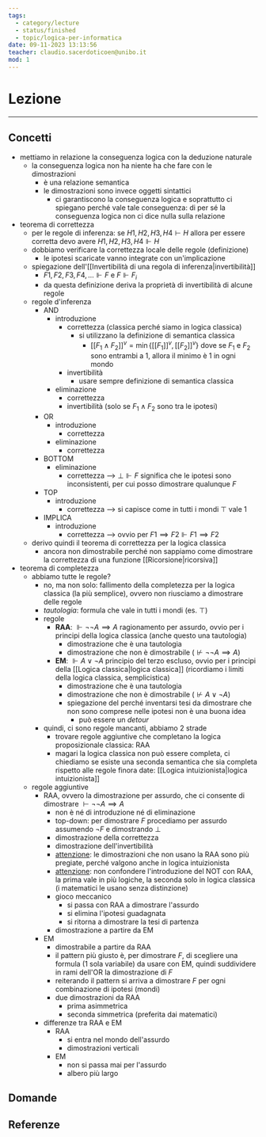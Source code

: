 ```yaml
---
tags:
  - category/lecture
  - status/finished
  - topic/logica-per-informatica
date: 09-11-2023 13:13:56
teacher: claudio.sacerdoticoen@unibo.it
mod: 1
---
```

# Lezione
---
## Concetti
- mettiamo in relazione la conseguenza logica con la deduzione naturale
	- la conseguenza logica non ha niente ha che fare con le dimostrazioni
		- è una relazione semantica
		- le dimostrazioni sono invece oggetti sintattici
			- ci garantiscono la conseguenza logica e soprattutto ci spiegano perché vale tale conseguenza: di per sé la conseguenza logica non ci dice nulla sulla relazione
- teorema di correttezza
	- per le regole di inferenza: se $H1, H2, H3, H4 \vdash H$ allora per essere corretta devo avere $H1, H2, H3, H4 \Vdash H$
	- dobbiamo verificare la correttezza locale delle regole (definizione)
		- le ipotesi scaricate vanno integrate con un'implicazione
	- spiegazione dell'[[Invertibilità di una regola di inferenza|invertibilità]]
		- $F1, F2, F3, F4, ... \Vdash F$ e $F \Vdash F_{i}$
		- da questa definizione deriva la proprietà di invertibilità di alcune regole
	- regole d'inferenza
		- AND
			- introduzione
				- correttezza (classica perché siamo in logica classica)
					- si utilizzano la definizione di semantica classica
						- $[[F_{1} \land F_{2}]]^{v} = \min\{[[F_{1}]]^{v}, [[F_{2}]]^{v}\}$ dove se $F_{1}$ e $F_{2}$ sono entrambi a 1, allora il minimo è 1 in ogni mondo
				- invertibilità
					- usare sempre definizione di semantica classica
			- eliminazione
				- correttezza
				- invertibilità (solo se $F_{1} \land F_{2}$ sono tra le ipotesi)
		- OR
			- introduzione
				- correttezza
			- eliminazione
				- correttezza
		- BOTTOM
			- eliminazione
				- correttezza --> $\bot \Vdash F$ significa che le ipotesi sono inconsistenti, per cui posso dimostrare qualunque $F$
		- TOP
			- introduzione
				- correttezza --> si capisce come in tutti i mondi $\top$ vale 1
		- IMPLICA
			- introduzione
				- correttezza --> ovvio per $F1 \implies F2 \Vdash F1 \implies F2$
	- derivo quindi il teorema di correttezza per la logica classica
		- ancora non dimostrabile perché non sappiamo come dimostrare la correttezza di una funzione [[Ricorsione|ricorsiva]]
- teorema di completezza
	- abbiamo tutte le regole?
		- no, ma non solo: fallimento della completezza per la logica classica (la più semplice), ovvero non riusciamo a dimostrare delle regole
		- _tautologia_: formula che vale in tutti i mondi (es. $\top$)
		- regole
			- **RAA**: $\Vdash \neg \neg A \implies A$ ragionamento per assurdo, ovvio per i principi della logica classica (anche questo una tautologia)
				- dimostrazione che è una tautologia
				- dimostrazione che non è dimostrabile ($\nvdash \neg \neg A \implies A$)
			- **EM**: $\Vdash A \lor \neg A$ principio del terzo escluso, ovvio per i principi della [[Logica classica|logica classica]] (ricordiamo i limiti della logica classica, semplicistica)
				- dimostrazione che è una tautologia
				- dimostrazione che non è dimostrabile ($\nvdash A \lor \neg A$)
				- spiegazione del perché inventarsi tesi da dimostrare che non sono comprese nelle ipotesi non è una buona idea
					- può essere un _detour_
		- quindi, ci sono regole mancanti, abbiamo 2 strade
			- trovare regole aggiuntive che completano la logica proposizionale classica: RAA
			- magari la logica classica non può essere completa, ci chiediamo se esiste una seconda semantica che sia completa rispetto alle regole finora date: [[Logica intuizionista|logica intuizionista]]
	- regole aggiuntive
		- RAA, ovvero la dimostrazione per assurdo, che ci consente di dimostrare $\vdash \neg \neg A \implies A$
			- non è né di introduzione né di eliminazione
			- top-down: per dimostrare $F$ procediamo per assurdo assumendo $\neg F$ e dimostrando $\bot$
			- dimostrazione della correttezza
			- dimostrazione dell'invertibilità
			- <u>attenzione</u>: le dimostrazioni che non usano la RAA sono più pregiate, perché valgono anche in logica intuizionista
			- <u>attenzione</u>: non confondere l'introduzione del NOT con RAA, la prima vale in più logiche, la seconda solo in logica classica (i matematici le usano senza distinzione)
			- gioco meccanico
				- si passa con RAA a dimostrare l'assurdo
				- si elimina l'ipotesi guadagnata
				- si ritorna a dimostrare la tesi di partenza
			- dimostrazione a partire da EM
		- EM
			- dimostrabile a partire da RAA
			- il pattern più giusto è, per dimostrare $F$, di scegliere una formula (1 sola variabile) da usare con EM, quindi suddividere in rami dell'OR la dimostrazione di $F$
			- reiterando il pattern si arriva a dimostrare $F$ per ogni combinazione di ipotesi (mondi)
			- due dimostrazioni da RAA
				- prima asimmetrica
				- seconda simmetrica (preferita dai matematici)
		- differenze tra RAA e EM
			- RAA
				- si entra nel mondo dell'assurdo
				- dimostrazioni verticali
			- EM
				- non si passa mai per l'assurdo
				- albero più largo

## Domande

## Referenze
